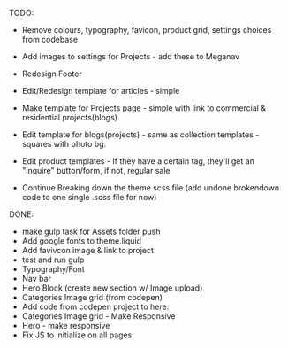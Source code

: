 TODO: 
* Remove colours, typography, favicon, product grid, settings choices from codebase

* Add images to settings for Projects - add these to Meganav
* Redesign Footer
* Edit/Redesign template for articles - simple
* Make template for Projects page - simple with link to commercial & residential projects(blogs)
* Edit template for blogs(projects) - same as collection templates - squares with photo bg.
* Edit product templates - If they have a certain tag, they'll get an "inquire" button/form, if not, regular sale

* Continue Breaking down the theme.scss file (add undone brokendown code to one single .scss file for now)

DONE:
* make gulp task for Assets folder push
* Add google fonts to theme.liquid
* Add favivcon image & link to project
* test and run gulp
* Typography/Font
* Nav bar
* Hero Block (create new section w/ Image upload)
* Categories Image grid (from codepen)
* Add code from codepen project to here:
* Categories Image grid - Make Responsive
* Hero - make responsive
* Fix JS to initialize on all pages